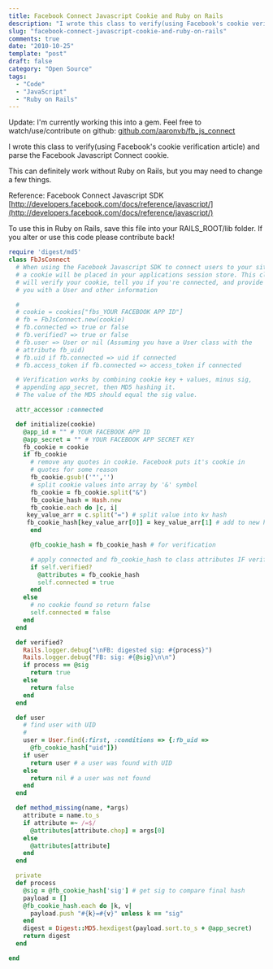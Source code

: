 ```yaml
---
title: Facebook Connect Javascript Cookie and Ruby on Rails
description: "I wrote this class to verify(using Facebook's cookie verification article) and parse the Facebook Javascript Connect cookie."
slug: "facebook-connect-javascript-cookie-and-ruby-on-rails"
comments: true
date: "2010-10-25"
template: "post"
draft: false
category: "Open Source"
tags:
  - "Code"
  - "JavaScript"
  - "Ruby on Rails"
---
```


Update: I'm currently working this into a gem. Feel free to watch/use/contribute on github: [github.com/aaronvb/fb\_js\_connect](https://github.com/aaronvb/fb_js_connect)

I wrote this class to verify(using Facebook's cookie verification article) and parse the Facebook Javascript Connect cookie.

This can definitely work without Ruby on Rails, but you may need to change a few things.

Reference: Facebook Connect Javascript SDK [http://developers.facebook.com/docs/reference/javascript/](http://developers.facebook.com/docs/reference/javascript/)

To use this in Ruby on Rails, save this file into your RAILS_ROOT/lib folder. If you alter or use this code please contribute back!

```ruby
require 'digest/md5'
class FbJsConnect
  # When using the Facebook Javascript SDK to connect users to your site,
  # a cookie will be placed in your applications session store. This class
  # will verify your cookie, tell you if you're connected, and provide
  # you with a User and other information

  #
  # cookie = cookies["fbs_YOUR FACEBOOK APP ID"]
  # fb = FbJsConnect.new(cookie)
  # fb.connected => true or false
  # fb.verified? => true or false
  # fb.user => User or nil (Assuming you have a User class with the
  # attribute fb_uid)
  # fb.uid if fb.connected => uid if connected
  # fb.access_token if fb.connected => access_token if connected

  # Verification works by combining cookie key + values, minus sig,
  # appending app_secret, then MD5 hashing it.
  # The value of the MD5 should equal the sig value.

  attr_accessor :connected

  def initialize(cookie)
    @app_id = "" # YOUR FACEBOOK APP ID
    @app_secret = "" # YOUR FACEBOOK APP SECRET KEY
    fb_cookie = cookie
    if fb_cookie
      # remove any quotes in cookie. Facebook puts it's cookie in
      # quotes for some reason
      fb_cookie.gsub!('"','')
      # split cookie values into array by '&' symbol
      fb_cookie = fb_cookie.split("&")
      fb_cookie_hash = Hash.new
      fb_cookie.each do |c, i|
  	 key_value_arr = c.split("=") # split value into kv hash
  	 fb_cookie_hash[key_value_arr[0]] = key_value_arr[1] # add to new hash
      end

      @fb_cookie_hash = fb_cookie_hash # for verification

      # apply connected and fb_cookie_hash to class attributes IF verified
      if self.verified?
        @attributes = fb_cookie_hash
        self.connected = true
      end
    else
      # no cookie found so return false
      self.connected = false
    end
  end

  def verified?
    Rails.logger.debug("\nFB: digested sig: #{process}")
    Rails.logger.debug("FB: sig: #{@sig}\n\n")
    if process == @sig
      return true
    else
      return false
    end
  end

  def user
    # find user with UID
    #
    user = User.find(:first, :conditions => {:fb_uid =>
      @fb_cookie_hash["uid"]})
    if user
      return user # a user was found with UID
    else
      return nil # a user was not found
    end
  end

  def method_missing(name, *args)
    attribute = name.to_s
    if attribute =~ /=$/
      @attributes[attribute.chop] = args[0]
    else
      @attributes[attribute]
    end
  end

  private
  def process
    @sig = @fb_cookie_hash['sig'] # get sig to compare final hash
    payload = []
    @fb_cookie_hash.each do |k, v|
      payload.push "#{k}=#{v}" unless k == "sig"
    end
    digest = Digest::MD5.hexdigest(payload.sort.to_s + @app_secret)
    return digest
  end

end
```